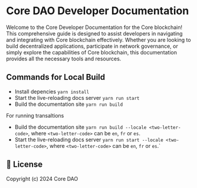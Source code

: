 # Core DAO Developer Documentation

Welcome to the Core Developer Documentation for the Core blockchain! This comprehensive guide is designed to assist developers in navigating and integrating with Core blockchain effectively. Whether you are looking to build decentralized applications, participate in network governance, or simply explore the capabilities of Core blockchain, this documentation provides all the necessary tools and resources.

## Commands for Local Build

* Install depencies `yarn install ` 
* Start the live-reloading docs server `yarn run start` 
* Build the documentation site `yarn run build`

For running transaltions
* Build the documentation site `yarn run build --locale <two-letter-code>`, where `<two-letter-code>` can be `en`, `fr` or `es`.
* Start the live-reloading docs server `yarn run start --locale <two-letter-code>`, where `<two-letter-code>` can be `en`, `fr` or `es`.` 

## 📜 License

Copyright (c) 2024 Core DAO 
